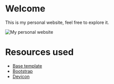 # Welcome
This is my personal website, feel free to explore it.

![My personal website](https://github.com/[PDFAtauchi]/[PDFAtauchi.github.io]/blob/[master]/screenshop_webpage.PNG?raw=true)

# Resources used
- [Base template](https://startbootstrap.com/theme/resume)
- [Bootstrap](https://getbootstrap.com/docs/4.0/getting-started/introduction/)
- [Devicon](https://devicon.dev/)